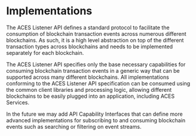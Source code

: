 
# Implementations

The ACES Listener API defines a standard protocol to facilitate the consumption
of blockchain transaction events across numerous different blockchains. As such, it is a
high level abstraction on top of the different transaction types across blockchains and
needs to be implemented separately for each blockchain. 

The ACES Listener API specifies only the base necessary capabilities for consuming blockchain
transaction events in a generic way that can be supported across many different blockchains.
All implementations conforming to the ACES Listener API specification can be 
consumed using the common client libraries and processing logic, allowing different blockchains
to be easily plugged into an application, including ACES Services.

In the future we may add API Capability Interfaces that can define more advanced implementations
for subscribing to and consuming blockchain events such as searching or filtering on event
streams.
